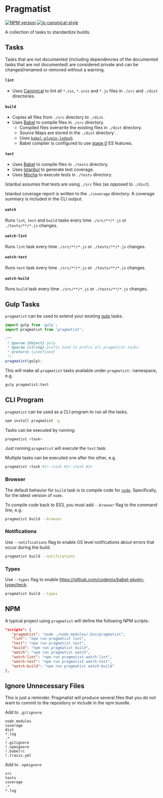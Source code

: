 # Pragmatist

[![NPM version](http://img.shields.io/npm/v/pragmatist.svg?style=flat-square)](https://www.npmjs.com/package/pragmatist)
[![js-canonical-style](https://img.shields.io/badge/code%20style-canonical-blue.svg?style=flat-square)](https://github.com/gajus/canonical)

A collection of tasks to standardize builds.

## Tasks

Tasks that are not documented (including dependencies of the documented tasks that are not documented) are considered private and can be changed/renamed or removed without a warning.

#### `lint`

* Uses [Canonical](https://github.com/gajus/canonical) to lint all `*.css`, `*.scss` and `*.js` files in `./src` and `./dist` directories.

#### `build`

* Copies all files from `./src` directory to `./dist`.
* Uses [Babel](https://babeljs.io/) to compile files in `./src` directory.
    * Compiled files overwrite the existing files in `./dist` directory.
    * Source Maps are stored in the `./dist` directory`.
    * Uses [`babel-plugin-lodash`](https://github.com/megawac/babel-plugin-lodash).
    * Babel compiler is configured to use [stage 0](https://babeljs.io/docs/usage/options/) ES features.

#### `test`

* Uses [Babel](https://babeljs.io/) to compile files in `./tests` directory.
* Uses [Istanbul](https://github.com/gotwarlost/istanbul) to generate test coverage.
* Uses [Mocha](https://mochajs.org/) to execute tests in `./tests` directory.

Istanbul assumes that tests are using `./src` files (as opposed to `./dist`).

Istanbul coverage report is written to the `./coverage` directory. A coverage summary is included in the CLI output.

#### `watch`

Runs `lint`, `test` and `build` tasks every time `./src/**/*.js` or `./tests/**/*.js` changes.

#### `watch-lint`

Runs `lint` task every time `./src/**/*.js` or `./tests/**/*.js` changes.

#### `watch-test`

Runs `test` task every time `./src/**/*.js` or `./tests/**/*.js` changes.

#### `watch-build`

Runs `build` task every time `./src/**/*.js` or `./tests/**/*.js` changes.

## Gulp Tasks

`pragmatist` can be used to extend your existing [gulp](https://github.com/gulpjs/gulp) tasks.

```js
import gulp from 'gulp';
import pragmatist from 'pragmatist';

/**
 * @param {Object} gulp
 * @param {string} prefix Used to prefix all pragmatist tasks.
 * @returns {undefined}
 */
pragmatist(gulp);
```

This will make all `pragmatist` tasks available under `pragmatist:` namespace, e.g.

```sh
gulp pragmatist:test
```

## CLI Program

`pragmatist` can be used as a CLI program to run all the tasks.

```sh
npm install pragmatist -g
```

Tasks can be executed by running:

```sh
pragmatist <task>
```

Just running `pragmatist` will execute the `test` task.

Multiple tasks can be executed one after the other, e.g.

```sh
pragmatist <task #1> <task #2> <task #3>
```

### Browser

The default behavior for `build` task is to compile code for [`node`](https://nodejs.org/). Specifically, for the latest version of `node`.

To compile code back to ES3, you must add `--browser` flag to the command line, e.g.

```sh
pragmatist build --browser
```

### Notifications

Use `--notifications` flag to enable OS level notifications about errors that occur during the build.

```sh
pragmatist build --notifications
```

### Types

Use `--types` flag to enable https://github.com/codemix/babel-plugin-typecheck.

```sh
pragmatist build --types
```

## NPM

A typical project using `pragmatist` will define the following NPM scripts:

```json
"scripts": {
   "pragmatist": "node ./node_modules/.bin/pragmatist",
   "lint": "npm run pragmatist lint",
   "test": "npm run pragmatist test",
   "build": "npm run pragmatist build",
   "watch": "npm run pragmatist watch",
   "watch-lint": "npm run pragmatist watch-lint",
   "watch-test": "npm run pragmatist watch-test",
   "watch-build": "npm run pragmatist watch-build"
},
```

## Ignore Unnecessary Files

This is just a reminder. Pragmatist will produce several files that you do not want to commit to the repository or include in the npm bundle.

Add to `.gitignore`:

```
node_modules
coverage
dist
*.log
.*
!.gitignore
!.npmignore
!.babelrc
!.travis.yml
```

Add to `.npmignore`

```
src
tests
coverage
.*
*.log
```

